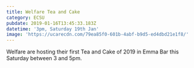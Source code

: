 ```yaml
---
title: Welfare Tea and Cake
category: ECSU
pubdate: 2019-01-16T13:45:33.183Z
datetime: '3pm, Saturday 19th Jan'
image: 'https://ucarecdn.com/79ea85f0-601b-4abf-b9d5-ed4dbd21e1f8/'
---
```

Welfare are hosting their first Tea and Cake of 2019 in Emma Bar this Saturday between 3 and 5pm.
